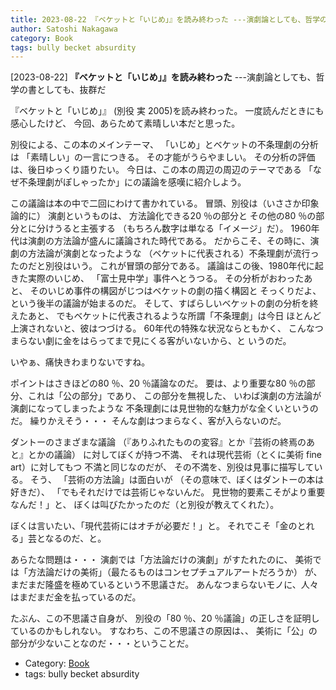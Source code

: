 ```yaml
---
title: 2023-08-22 『ベケットと「いじめ」』を読み終わった ---演劇論としても、哲学の書としても、抜群だ
author: Satoshi Nakagawa
category: Book
tags: bully becket absurdity
---
```


[2023-08-22] **『ベケットと「いじめ」』を読み終わった**  ---演劇論としても、哲学の書としても、抜群だ

『ベケットと「いじめ」』
(別役 実 2005)を読み終わった。
一度読んだときにも感心したけど、
今回、あらためて素晴しい本だと思った。

 別役による、この本のメインテーマ、
「いじめ」とベケットの不条理劇の分析は
「素晴しい」の一言につきる。
その才能がうらやましい。
その分析の評価は、後日ゆっくり語りたい。
今日は、この本の周辺の周辺のテーマである
「なぜ不条理劇がぽしゃったか」にの議論を感嘆に紹介しよう。

 この議論は本の中で二回にわけて書かれている。
冒頭、別役は（いささか印象論的に）
演劇というものは、
方法論化できる20 ％の部分と
その他の80 ％の部分とに分けうると主張する
（もちろん数字は単なる「イメージ」だ）。
1960年代は演劇の方法論が盛んに議論された時代である。
だからこそ、その時に、演劇の方法論が演劇となったような
（ベケットに代表される）不条理劇が流行ったのだと別役はいう。
これが冒頭の部分である。
議論はこの後、1980年代に起きた実際のいじめ、
「富士見中学」事件へとうつる。
その分析がおわったあと、
そのいじめ事件の構図がじつはベケットの劇の描く構図と
そっくりだよ、という後半の議論が始まるのだ。
そして、すばらしいベケットの劇の分析を終えたあと、
でもベケットに代表されるような所謂「不条理劇」は今日
ほとんど上演されないと、彼はつづける。
60年代の特殊な状況ならともかく、
こんなつまらない劇に金をはらってまで見にくる客がいないから、と
いうのだ。

 いやぁ、痛快きわまりないですね。

 ポイントはさきほどの80 ％、20 ％議論なのだ。
要は、より重要な80 ％の部分、これは「公の部分」であり、
この部分を無視した、
いわば演劇の方法論が演劇になってしまったような
不条理劇には見世物的な魅力がな全くいというのだ。
繰りかえそう・・・
そんな劇はつまらなく、客が入らないのだ。

 ダントーのさまざまな議論
（『ありふれたものの変容』とか『芸術の終焉のあと』とかの議論）
に対してぼくが持つ不満、
それは現代芸術（とくに美術 fine art）に対してもつ
不満と同じなのだが、
その不満を、別役は見事に描写している。
そう、
「芸術の方法論」は面白いが
（その意味で、ぼくはダントーの本は好きだ）、
「でもそれだけでは芸術じゃないんだ。
見世物的要素こそがより重要なんだ！」と、
ぼくは叫びたかったのだ（と別役が教えてくれた）。

 ぼくは言いたい、「現代芸術にはオチが必要だ！」と。
それでこそ「金のとれる」芸となるのだ、と。

 あらたな問題は・・・
演劇では「方法論だけの演劇」がすたれたのに、
美術では「方法論だけの美術」（最たるものはコンセプチュアルアートだろうか）
が、
まだまだ隆盛を極めているという不思議さだ。
あんなつまらないモノに、人々はまだまだ金を払っているのだ。

 たぶん、この不思議さ自身が、
別役の「80 ％、20 ％議論」の正しさを証明しているのかもしれない。
すなわち、この不思議さの原因は、、
美術に「公」の部分が少ないことなのだ・・・ということだ。

- Category: [Book](https://merapano.github.io/categories.html#Book)
- tags: bully becket absurdity

